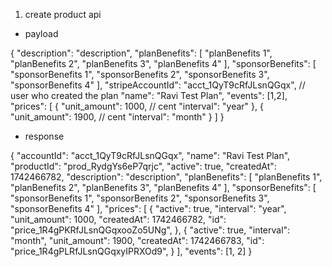 1. create product api

- payload 

{
  "description": "description",
  "planBenefits": [
    "planBenefits 1",
    "planBenefits 2",
    "planBenefits 3",
    "planBenefits 4"
  ],
  "sponsorBenefits": [
    "sponsorBenefits 1",
    "sponsorBenefits 2",
    "sponsorBenefits 3",
    "sponsorBenefits 4"
  ],
  "stripeAccountId": "acct_1QyT9cRfJLsnQGqx", // user who created the plan
  "name": "Ravi Test Plan",
  "events": [1,2],
  "prices": [
    {
      "unit_amount": 1000, // cent
      "interval": "year"
    },
    {
      "unit_amount": 1900, // cent
      "interval": "month"
    }
  ]
}


- response

{
  "accountId": "acct_1QyT9cRfJLsnQGqx",
  "name": "Ravi Test Plan",
  "productId": "prod_RydgYs6eP7qrjc",
  "active": true,
  "createdAt": 1742466782,
  "description": "description",
  "planBenefits": [
    "planBenefits 1",
    "planBenefits 2",
    "planBenefits 3",
    "planBenefits 4"
  ],
  "sponsorBenefits": [
    "sponsorBenefits 1",
    "sponsorBenefits 2",
    "sponsorBenefits 3",
    "sponsorBenefits 4"
  ],
  "prices": [
    {
      "active": true,
      "interval": "year",
      "unit_amount": 1000,
      "createdAt": 1742466782,
      "id": "price_1R4gPKRfJLsnQGqxooZo5UNg",
    },
    {
      "active": true,
      "interval": "month",
      "unit_amount": 1900,
      "createdAt": 1742466783,
      "id": "price_1R4gPLRfJLsnQGqxyIPRXOd9",
    }
  ],
  "events": [1, 2]
}
